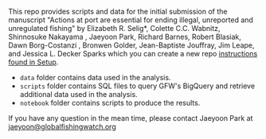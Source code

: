 This repo provides scripts and data for the initial submission of the manuscript "Actions at port are essential for ending illegal, unreported and unregulated fishing" by Elizabeth R. Selig*, Colette C.C. Wabnitz, Shinnosuke Nakayama , Jaeyoon Park, Richard Barnes, Robert Blasiak, Dawn Borg-Costanzi , Bronwen Golder, Jean-Baptiste Jouffray, Jim Leape, and Jessica L. Decker Sparks
which you can create a new repo [instructions found in Setup](./CONTRIBUTE.md/#using-a-repository).

- `data` folder contains data used in the analysis.
- `scripts` folder contains SQL files to query GFW's BigQuery and retrieve additional data used in the analysis.
- `notebook` folder contains scripts to produce the results.

If you have any question in the mean time, please contact Jaeyoon Park at jaeyoon@globalfishingwatch.org 
